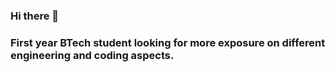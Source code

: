 ### Hi there 👋
### First year BTech student looking for more exposure on different engineering and coding aspects.
